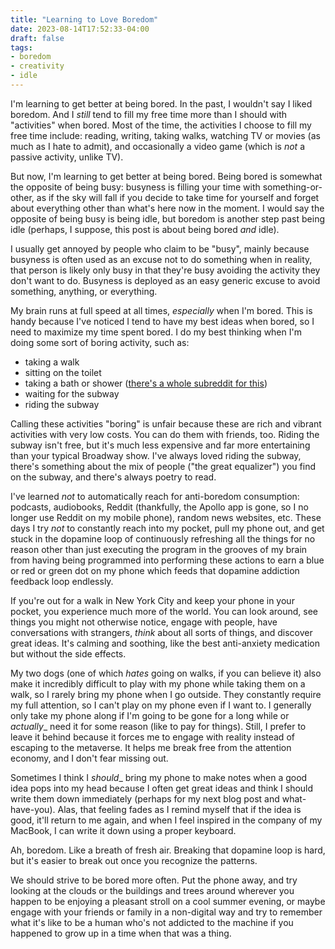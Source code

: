 ```yaml
---
title: "Learning to Love Boredom"
date: 2023-08-14T17:52:33-04:00
draft: false
tags:
- boredom
- creativity
- idle
---
```


I'm learning to get better at being bored. In the past, I wouldn't say I liked
boredom. And I _still_ tend to fill my free time more than I should with
"activities" when bored. Most of the time, the activities I choose to fill my
free time include: reading, writing, taking walks, watching TV or movies (as
much as I hate to admit), and occasionally a video game (which is _not_ a
passive activity, unlike TV).

But now, I'm learning to get better at being bored. Being bored is somewhat the
opposite of being busy: busyness is filling your time with something-or-other,
as if the sky will fall if you decide to take time for yourself and forget
about everything other than what's here now in the moment. I would say the
opposite of being busy is being idle, but boredom is another step past being
idle (perhaps, I suppose, this post is about being bored _and_ idle).

I usually get annoyed by people who claim to be "busy", mainly because busyness
is often used as an excuse not to do something when in reality, that person is
likely only busy in that they're busy avoiding the activity they don't want to do. Busyness is deployed as an easy generic excuse to avoid something, anything, or everything.

My brain runs at full speed at all times, _especially_ when I'm bored. This is
handy because I've noticed I tend to have my best ideas when bored, so I need
to maximize my time spent bored. I do my best thinking when I'm
doing some sort of boring activity, such as:

- taking a walk
- sitting on the toilet
- taking a bath or shower ([there's a whole subreddit for this](https://old.reddit.com/r/Showerthoughts/))
- waiting for the subway
- riding the subway

Calling these activities "boring" is unfair because these are rich and vibrant
activities with very low costs. You can do them with friends, too. Riding
the subway isn't free, but it's much less expensive and far more entertaining
than your typical Broadway show. I've always loved riding the subway, there's
something about the mix of people ("the great equalizer") you find on the
subway, and there's always poetry to read.

I've learned _not_ to automatically reach for anti-boredom consumption:
podcasts, audiobooks, Reddit (thankfully, the Apollo app is gone, so I no
longer use Reddit on my mobile phone), random news websites, etc. These days I
try _not_ to constantly reach into my pocket, pull my phone out, and get stuck
in the dopamine loop of continuously refreshing all the things for no reason
other than just executing the program in the grooves of my brain from having
being programmed into performing these actions to earn a blue or red or green
dot on my phone which feeds that dopamine addiction feedback loop endlessly.

If you're out for a walk in New York City and keep your phone in your pocket, you experience much more of the world. You can look around, see things
you might not otherwise notice, engage with people, have conversations with
strangers, _think_ about all sorts of things, and discover great ideas. It's
calming and soothing, like the best anti-anxiety medication but without the
side effects.

My two dogs (one of which _hates_ going on walks, if you can believe it) also
make it incredibly difficult to play with my phone while taking them on a walk,
so I rarely bring my phone when I go outside. They constantly require my full
attention, so I can't play on my phone even if I want to. I generally only take
my phone along if I'm going to be gone for a long while or _actually__ need it
for some reason (like to pay for things). Still, I prefer to leave it behind
because it forces me to engage with reality instead of escaping to the
metaverse. It helps me break free from the attention economy, and I don't
fear missing out.

Sometimes I think I _should__ bring my phone to make notes when a good idea
pops into my head because I often get great ideas and think I should write them
down immediately (perhaps for my next blog post and what-have-you). Alas, that
feeling fades as I remind myself that if the idea is good, it'll return to me
again, and when I feel inspired in the company of my MacBook, I can write it
down using a proper keyboard.

Ah, boredom. Like a breath of fresh air. Breaking that dopamine loop is hard,
but it's easier to break out once you recognize the patterns.

We should strive to be bored more often. Put the phone away, and try looking at
the clouds or the buildings and trees around wherever you happen to be enjoying
a pleasant stroll on a cool summer evening, or maybe engage with your friends
or family in a non-digital way and try to remember what it's like to be a human
who's not addicted to the machine if you happened to grow up in a time when
that was a thing.
